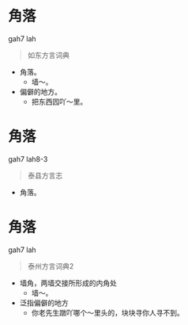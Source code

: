 # 角落
gah7 lah
> 如东方言词典
- 角落。
  - 墙～。
- 偏僻的地方。
  - 把东西囥吖～里。

# 角落
gah7 lah8-3
> 泰县方言志
- 角落。


# 角落
gah7 lah
> 泰州方言词典2
- 墙角，两墙交接所形成的内角处
  - 墙～。
- 泛指偏僻的地方
  - 你老先生蹾吖哪个～里头的，块块寻你人寻不到。